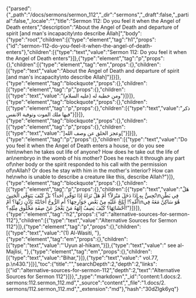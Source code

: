 {"parsed":{"_path":"/docs/sermons/sermon_112","_dir":"sermons","_draft":false,"_partial":false,"_locale":"","title":"Sermon 112:  Do you feel it when the Angel of Death enters","description":"About the Angel of Death and departure of spirit [and man's incapacity\nto describe Allah]","body":{"type":"root","children":[{"type":"element","tag":"h1","props":{"id":"sermon-112-do-you-feel-it-when-the-angel-of-death-enters"},"children":[{"type":"text","value":"Sermon 112:  Do you feel it when the Angel of Death enters"}]},{"type":"element","tag":"p","props":{},"children":[{"type":"element","tag":"em","props":{},"children":[{"type":"text","value":"About the Angel of Death and departure of spirit [and man's incapacity\nto describe Allah]"}]}]},{"type":"element","tag":"blockquote","props":{},"children":[{"type":"element","tag":"p","props":{},"children":[{"type":"text","value":"ومن خطبة له (عليه السلام)"}]}]},{"type":"element","tag":"blockquote","props":{},"children":[{"type":"element","tag":"p","props":{},"children":[{"type":"text","value":"ذكر فيها ملك الموت وتوفية الانفس"}]}]},{"type":"element","tag":"blockquote","props":{},"children":[{"type":"element","tag":"p","props":{},"children":[{"type":"text","value":"]وعجز الخلق عن وصف الله["}]}]},{"type":"element","tag":"p","props":{},"children":[{"type":"text","value":"Do you feel it when the Angel of Death enters a house, or do you see him\nwhen he takes out life of anyone? How does he take out the life of an\nembryo in the womb of his mother? Does he reach it through any part of\nher body or the spirit responded to his call with the permission of\nAllah? Or does he stay with him in the mother's interior? How can he\nwho is unable to describe a creature like this, describe Allah?"}]},{"type":"element","tag":"blockquote","props":{},"children":[{"type":"element","tag":"p","props":{},"children":[{"type":"text","value":"هَلْ تُحِسُّ بِهِ إِذَا دَخَلَ مَنْزِلاً؟ أَمْ هَلْ تَرَاهُ إِذَا تَوَفَّى أَحَداً؟ بَلْ كَيْفَ يَتَوَفَّى الْجَنِينَ\nفِي بَطْنِ أُمِّهِ؟! أَيَلِجُ عَلَيْهِ مِنْ بَعْضِ جَوَارِحِهَا؟ أَمِ الرُّوحُ أَجَابَتْهُ بَإِذْنِ رَبِّهَا؟ أَمْ\nهُوَ سَاكِنٌ مَعَهُ فِي أَحْشَائِهَا؟ كَيْفَ يَصِفُ إِلهَهُ مَنْ يَعْجَزُ عَنْ صِفَةِ مَخْلُوق مِثْلِهِ؟!"}]}]},{"type":"element","tag":"h2","props":{"id":"alternative-sources-for-sermon-112"},"children":[{"type":"text","value":"Alternative Sources for Sermon 112"}]},{"type":"element","tag":"p","props":{},"children":[{"type":"text","value":"(1) Al-Wasiti, "},{"type":"element","tag":"em","props":{},"children":[{"type":"text","value":"'Uyun al-hikam,"}]},{"type":"text","value":" see al-Majlisi, "},{"type":"element","tag":"em","props":{},"children":[{"type":"text","value":"Bihar,"}]},{"type":"text","value":" vol.77, p.\n430."}]}],"toc":{"title":"","searchDepth":2,"depth":2,"links":[{"id":"alternative-sources-for-sermon-112","depth":2,"text":"Alternative Sources for Sermon 112"}]}},"_type":"markdown","_id":"content:1.docs:2. sermons:112.sermon_112.md","_source":"content","_file":"1.docs/2. sermons/112.sermon_112.md","_extension":"md"},"hash":"30dZlgk6yq"}
